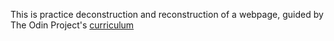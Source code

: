 This is practice deconstruction and reconstruction of a webpage, guided by The Odin Project's [curriculum](http://www.theodinproject.com/course/web-development-101/lessons/html-css)